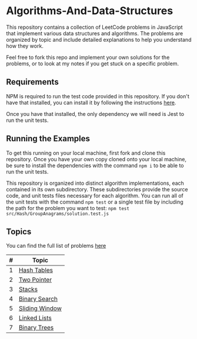 # Algorithms-And-Data-Structures
This repository contains a collection of LeetCode problems in JavaScript that implement various data structures and algorithms. The problems are organized by topic and include detailed explanations to help you understand how they work.

Feel free to fork this repo and implement your own solutions for the problems, or to look at my notes if you get stuck on a specific problem.

## Requirements

NPM is required to run the test code provided in this repository. If you don't have that installed, you can install it by following the instructions [here](https://docs.npmjs.com/downloading-and-installing-node-js-and-npm).

Once you have that installed, the only dependency we will need is Jest to run the unit tests.

## Running the Examples

To get this running on your local machine, first fork and clone this repository. Once you have your own copy cloned onto your local machine, be sure to install the dependencies with the command `npm i` to be able to run the unit tests.

This repository is organized into distinct algorithm implementations, each contained in its own subdirectory. These subdirectories provide the source code, and unit tests files necessary for each algorithm. You can run all of the unit tests with the command `npm test` or a single test file by including the path for the problem you want to test: `npm test src/Hash/GroupAnagrams/solution.test.js`

## Topics

You can find the full list of problems [here](https://github.com/Abi-Liu/Algorithms-And-Data-Structures/blob/main/src/ProblemList.md)

<table>
    <thead>
        <tr>
            <th>#</th>
            <th>Topic</th>
        </tr>
    </thead>
    <tbody>
        <tr>
            <td>1</td>
            <td><a href = 'https://github.com/Abi-Liu/Algorithms-And-Data-Structures/tree/main/src/Hash'>Hash Tables</a></td>
        </tr>
        <tr>
            <td>2</td>
            <td><a href = 'https://github.com/Abi-Liu/Algorithms-And-Data-Structures/tree/main/src/TwoPointer'>Two Pointer</a></td>
        </tr>
        <tr>
            <td>3</td>
            <td><a href = 'https://github.com/Abi-Liu/Algorithms-And-Data-Structures/tree/main/src/Stacks'>Stacks</a></td>
        </tr>
        <tr>
            <td>4</td>
            <td><a href = 'https://github.com/Abi-Liu/Algorithms-And-Data-Structures/tree/main/src/BinarySearch'>Binary Search</a></td>
        </tr>
        <tr>
            <td>5</td>
            <td><a href = 'https://github.com/Abi-Liu/Algorithms-And-Data-Structures/tree/main/src/SlidingWindow'>Sliding Window</a></td>
        </tr>
        <tr>
            <td>6</td>
            <td><a href = 'https://github.com/Abi-Liu/Algorithms-And-Data-Structures/tree/main/src/LinkedLists'>Linked Lists</a></td>
        </tr>
        <tr>
            <td>7</td>
            <td><a href = 'https://github.com/Abi-Liu/Algorithms-And-Data-Structures/tree/main/src/BinaryTrees'>Binary Trees</a></td>
        </tr>
    </tbody>
</table>
